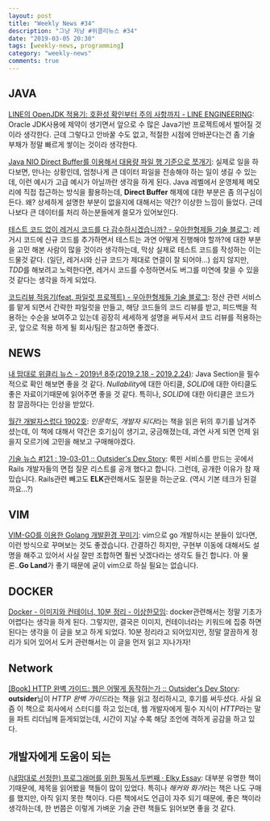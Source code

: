 ```yaml
---
layout: post
title: "Weekly News #34"
description: "그냥 저냥 #위클리뉴스 #34"
date: "2019-03-05 20:30"
tags: [weekly-news, programming]
category: "weekly-news"
comments: true
---
```


## JAVA 

[LINE의 OpenJDK 적용기: 호환성 확인부터 주의 사항까지 - LINE ENGINEERING](https://engineering.linecorp.com/ko/blog/line-open-jdk/): Oracle JDK사용에 제약이 생기면서 앞으로 수 많은 Java기반 프로젝트에서 벌어질 것이라 생각한다. 근데 그렇다고 안바꿀 수도 없고, 적절한 시점에 안바꾼다는건 좀 기술 부채가 정말 빠르게 쌓이는 것이라 생각한다. 

[Java NIO Direct Buffer를 이용해서 대용량 파일 행 기준으로 쪼개기](http://homoefficio.github.io/2019/02/27/Java-NIO-Direct-Memory-Access%EB%A5%BC-%ED%99%9C%EC%9A%A9%ED%95%9C-%EB%8C%80%EC%9A%A9%EB%9F%89-%ED%8C%8C%EC%9D%BC-%ED%96%89-%EB%8B%A8%EC%9C%84%EB%A1%9C-%EC%AA%BC%EA%B0%9C%EA%B8%B0/): 실제로 일을 하다보면, 만나는 상황인데, 엄청나게 큰 데이터 파일을 전송해야 하는 일이 생길 수 있는데, 이런 예시가 고급 예시가 아닐까란 생각을 하게 된다. Java 레벨에서 운영체제 메모리에 직접 접근하는 방식을 활용하는데, **Direct Buffer** 해제에 대한 부분은 좀 의구심이 든다. 왜? 상세하게 설명한 부분이 없을지에 대해서는 약간? 이상한 느낌이 들었다. 근데 나보다 큰 데이터를 처리 하는분들에게 쓸모가 있어보인다.  


[테스트 코드 없이 레거시 코드를 다 감수하시겠습니까? - 우아한형제들 기술 블로그](http://woowabros.github.io/experience/2019/02/27/Working_Effectively_with_Legacy_Code.html): 레거시 코드에 신규 코드를 추가하면서 테스트는 과연 어떻게 진행해야 할까?에 대한 부분을 고민 해본 사람이 많을 것이라 생각하는데, 막상 실제로 테스트 코드를 작성하는 이는 드물것 같다. (일단, 레거시와 신규 코드가 제대로 연결이 잘 되어야...) 쉽지 않지만, *TDD*를 해보려고 노력한다면, 레거시 코드를 수정하면서도 버그를 미연에 찾을 수 있을 것 같다는 생각을 하게 되었다. 

[코드리뷰 적응기(feat. 파일럿 프로젝트) - 우아한형제들 기술 블로그](http://woowabros.github.io/experience/2019/02/28/pilot-project-settle.html): 정산 관련 서비스를 맡게 되면서 간략한 파일럿을 만들고, 해당 코드들의 코드 리뷰를 받고, 피드백을 적용하는 수순을 보여주고 있는데 굉장히 세세하게 설명을 써두셔서 코드 리뷰를 적용하는 곳, 앞으로 적용 하게 될 회사/팀은 참고하면 좋겠다. 

## NEWS

[내 맘대로 위클리 뉴스 - 2019년 8주(2019.2.18 - 2019.2.24)](https://www.sangkon.com/2019/02/25/sigamdream_weekly_2019_8/): Java Section을 필수적으로 확인 해보면 좋을 것 같다. *Nullability*에 대한 아티클, *SOLID*에 대한 아티클도 좋은 자료이기때문에 읽어주면 좋을 것 같다. 특히나, *SOLID*에 대한 아티클은 코드가 참 깔끔하다는 인상을 받았다. 

[월간 개발자스럽다 1902호](https://blog.gaerae.com/2019/02/monthly.html): *인문학도, 개발자 되다*라는 책을 읽은 뒤의 후기를 남겨주셨는데, 이 책에 대해서 약간은 호기심이 생기고, 궁금해졌는데, 과연 사게 되면 언제 읽을지 모르기에 고민을 해보고 구매해야겠다. 

[기술 뉴스 #121 : 19-03-01 :: Outsider's Dev Story](https://blog.outsider.ne.kr/1432): 룩핀 서비스를 만드는 곳에서 Rails 개발자들의 면접 질문 리스트를 공개 했다고 합니다. 그런데, 공개한 이유가 참 재밌습니다. Rails관련 빼고도 **ELK**관련해서도 질문을 하는군요. (역시 기본 테크가 된걸까요...?)


## VIM

[VIM-GO를 이용한 Golang 개발환경 꾸미기](https://ingeec.tistory.com/103): vim으로 go 개발하시는 분들이 있다면, 이런 방식으로 꾸며보는 것도 좋겠습니다. 간결하긴 하지만, 구현부 이동에 대해서도 설명을 해주고 있어서 사실 잘만 조합하면 훨씬 낫겠다라는 생각도 들긴 합니다. 아 물론..**Go Land**가 좋기 때문에 굳이 vim으로 하실 필요는 없습니다. 


## DOCKER

[Docker - 이미지와 컨테이너, 10분 정리 - 이상한모임](http://blog.weirdx.io/post/60599): docker관련해서는 정말 기초가 어렵다는 생각을 하게 된다. 그렇지만, 결국은 이미지, 컨테이너라는 키워드에 집중 하면 된다는 생각을 이 글을 보고 하게 되었다. 10분 정리라고 되어있지만, 정말 깔끔하게 정리가 되어 있어서 도커 관련해서는 이 글을 먼저 읽고 지나가자!


## Network

[[Book] HTTP 완벽 가이드: 웹은 어떻게 동작하는가 :: Outsider's Dev Story](https://blog.outsider.ne.kr/1431?utm_source=feedburner&utm_medium=feed&utm_campaign=Feed%3A+rss_outsider_dev+%28Outsider%27s+Dev+Story%29): **outsider**님이 *HTTP 완벽 가이드*라는 책을 읽고 정리하시고, 후기를 써두셨다. 사실 요즘 이 책으로 회사에서 스터디를 하고 있는데, 웹 개발자에게 필수 지식이 *HTTP*라는 말을 파트 리더님께 듣게되었는데, 시간이 지날 수록 해당 조언에 격하게 공감을 하고 있다. 

## 개발자에게 도움이 되는 

[(내맘대로 선정한) 프로그래머를 위한 필독서 두번째 · Elky Essay](https://elky84.github.io/2019/03/03/a_must_read_books_02/): 대부분 유명한 책이기때문에, 제목을 읽어봤을 책들이 많이 있었다. 특히나 *해커와 화가*라는 책은 나도 구매를 했지만, 아직 읽지 못한 책이다. 다른 책에서도 언급이 자주 되기 때문에, 좋은 책이라 생각하는데, 한 번쯤은 이렇게 가벼운 기술 관련 책들도 읽어보면 좋을 것 같다.
